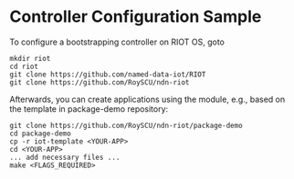Controller Configuration Sample
=======================

To configure a bootstrapping controller on RIOT OS, goto 
```
mkdir riot
cd riot
git clone https://github.com/named-data-iot/RIOT
git clone https://github.com/RoySCU/ndn-riot
```

Afterwards, you can create applications using the module, e.g., based on the template in package-demo repository:
```
git clone https://github.com/RoySCU/ndn-riot/package-demo
cd package-demo
cp -r iot-template <YOUR-APP>
cd <YOUR-APP>
... add necessary files ...
make <FLAGS_REQUIRED>
```